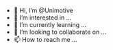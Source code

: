 - 👋 Hi, I’m @Unimotive
- 👀 I’m interested in ...
- 🌱 I’m currently learning ...
- 💞️ I’m looking to collaborate on ...
- 📫 How to reach me ...

<!---
Unimotive/Unimotive is a ✨ special ✨ repository because its `README.md` (this file) appears on your GitHub profile.
You can click the Preview link to take a look at your changes.
--->
